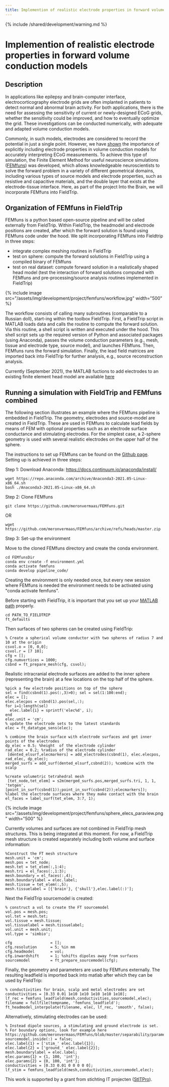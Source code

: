 ```yaml
---
title: Implemention of realistic electrode properties in forward volume conduction models
---
```


{% include /shared/development/warning.md %}

# Implemention of realistic electrode properties in forward volume conduction models

## Description

In applications like epilepsy and brain-computer interface, electrocorticography electrode grids are often implanted in patients to detect normal and abnormal brain activity. For both applications, there is the need for assessing the sensitivity of current or newly-designed ECoG grids, whether the sensitivity could be improved, and how to eventually optimize the grid. These investigations can be conducted numerically, with adequate and adapted volume conduction models.

Commonly, in such models, electrodes are considered to record the potential in just a single point. However, we have [shown](https://iopscience.iop.org/article/10.1088/1741-2552/abb11d/meta) the importance of explicitly including electrode properties in volume conduction models for accurately interpreting ECoG measurements. To achieve this type of simulation, the Finite Element Method for useful neuroscience simulations ([FEMfuns](https://github.com/meronvermaas/FEMfuns)) was developed, which allows knowledgeable neuroscientists to solve the forward problem in a variety of different geometrical domains, including various types of source models and electrode properties, such as resistive and capacitive materials, and the double layer that exists at the electrode-tissue interface. Here, as part of the project Into the Brain, we will incorporate FEMfuns into FieldTrip.

## Organization of FEMfuns in FieldTrip

FEMfuns is a python based open-source pipeline and will be called externally from FieldTrip. Within FieldTrip, the headmodel and electrode positions are created, after which the forward solution is found using FEMfuns code under the hood. We split incorporating FEMfuns into Fieldtrip in three steps:

- integrate complex meshing routines in FieldTrip
- test on sphere: compute the forward solutions in FieldTrip using a compiled binary of FEMfuns
- test on real dataset: compute forward solution in a realistically shaped head model (test the interaction of forward solutions computed with FEMfuns and pre-processing/source analysis routines implemented in FieldTrip)

{% include image src="/assets/img/development/project/femfuns/workflow.jpg" width="500" %}

The workflow consists of calling many subroutines (comparable to a Russian doll), start-ing within the toolbox FieldTrip. First, a FieldTrip script in MATLAB loads data and calls the routine to compute the forward solution. Via this routine, a shell script is written and executed under the hood. This shell script sets up the required version of Python and associated packages (using Anaconda), passes the volume conduction parameters (e.g., mesh, tissue and electrode type, source model), and launches FEMfuns. Then, FEMfuns runs the forward simulation. Finally, the lead field matrices are imported back into FieldTrip for further analysis, e.g., source reconstruction analysis.

Currently (September 2021), the MATLAB fuctions to add electrodes to an existing finite element head model are available [here](https://github.com/meronvermaas/fieldtrip/tree/femfuns/external/femfuns)

## Running a simulation with FieldTrip and FEMfuns combined
The following section illustrates an example where the FEMfuns pipeline is embedded in FieldTrip. The geometry, electrodes and source-model are created in FieldTrip. These are used in FEMfuns to calculate lead fields by means of FEM with optional properties such as an electrode surface conductance and stimulating electrodes. For the simplest case, a 2-sphere geometry is used with several realistic electrodes on the upper half of the sphere.

The instructions to set up FEMfuns can be found on the [Github page](https://github.com/meronvermaas/FEMfuns).
Setting up is achieved in three steps:

Step 1: Download Anaconda: https://docs.continuum.io/anaconda/install/ 

    wget https://repo.anaconda.com/archive/Anaconda3-2021.05-Linux-x86_64.sh
    bash ./Anaconda3-2021.05-Linux-x86_64.sh

Step 2: Clone FEMfuns

    git clone https://github.com/meronvermaas/FEMfuns.git
OR

    wget https://github.com/meronvermaas/FEMfuns/archive/refs/heads/master.zip

Step 3: Set-up the environment

Move to the  cloned FEMfuns directory and create the conda environment.

    cd FEMfunsDir
    conda env create -f environment.yml
    conda activate femfuns
    conda develop pipeline_code/
    
Creating the environment is only needed once, but every new session where FEMfuns is needed the environment needs to be activated using "conda activate femfuns".

Before starting with FieldTrip, it is important that you set up your [MATLAB path](https://www.fieldtriptoolbox.org/faq/should_i_add_fieldtrip_with_all_subdirectories_to_my_matlab_path) properly.

    cd PATH_TO_FIELDTRIP
    ft_defaults

Then surfaces of two spheres can be created using FieldTrip:

    % Create a spherical volume conductor with two spheres of radius 7 and 10 at the origin
    csvol.o = [0, 0,0];
    csvol.r = [7 10];
    cfg = [];
    cfg.numvertices = 1000;
    csbnd = ft_prepare_mesh(cfg, csvol);

Realistic intracranial electrode surfaces are added to the inner sphere (representing the brain) at a few locations on the top half of the sphere.

    %pick a few electrode positions on top of the sphere
    sel = find(csbnd(1).pos(:,3)>0); sel = sel(1:100:end);
    elec = [];
    elec.elecpos = csbnd(1).pos(sel,:);
    for i=1:length(sel)
      elec.label{i} = sprintf('elec%d', i);
    end
    elec.unit = 'cm';
    % update the electrode sets to the latest standards
    elec = ft_datatype_sens(elec);
    
    % combine the brain surface with electrode surfaces and get inner points of the electrodes
    dp_elec = 0.5; %height  of the electrode cylinder
    rad_elec = 0.2; %radius of the electrode cylinder
     [dented_elsurf,elecmarkers] = add_electrodes(csbnd(1), elec.elecpos, rad_elec, dp_elec);
    merged_surfs = add_surf(dented_elsurf,csbnd(2)); %combine with the scalp
    
    %create volumetric tetrahedral mesh
     [tet_node,tet_elem] = s2m(merged_surfs.pos,merged_surfs.tri, 1, 1, 'tetgen', [point_in_surf(csbnd(1));point_in_surf(csbnd(2));elecmarkers]);
    %label the electrode surfaces where they make contact with the brain
    el_faces = label_surf(tet_elem, 3:7, 1);

{% include image src="/assets/img/development/project/femfuns/sphere_elecs_paraview.png" width="500" %}

Currently volumes and surfaces are not combined in FieldTrip mesh structures. This is being integrated at this moment. For now, a FieldTrip mesh structure is created separately including both volume and surface information:

    %Construct the FT mesh structure
    mesh.unit = 'cm';
    mesh.pos = tet_node;
    mesh.tet = tet_elem(:,1:4);
    mesh.tri = el_faces(:,1:3);
    mesh.boundary = el_faces(:,4);
    mesh.boundarylabel = elec.label;
    mesh.tissue = tet_elem(:,5);
    mesh.tissuelabel = [{'brain'}, {'skull'},elec.label(:)'];

Next the FieldTrip sourcemodel is created:

    % construct a vol to create the FT sourcemodel
    vol.pos = mesh.pos;
    vol.tet = mesh.tet;
    vol.tissue = mesh.tissue;
    vol.tissuelabel = mesh.tissuelabel;
    vol.unit = mesh.unit;
    vol.type = 'simbio';
    
    cfg                 = [];
    cfg.resolution      = 5; %in mm
    cfg.headmodel       = vol;
    cfg.inwardshift     = 1; %shifts dipoles away from surfaces
    sourcemodel         = ft_prepare_sourcemodel(cfg);

Finally, the geometry and parameters are used by FEMfuns externally. The resulting leadfield is imported back into matlab after which they can be used by FieldTrip:

    % conductivities for brain, scalp and metal electrodes are set
    conductivities = [0.33 0.01 1e10 1e10 1e10 1e10 1e10];
    lf_rec = femfuns_leadfield(mesh,conductivities,sourcemodel,elec);
    filename = fullfile(tempname, 'femfuns_leadfield');
    ft_headmodel_interpolate(filename, elec, lf_rec, 'smooth', false);

Alternatively, stimulating electrodes can be used:

    % Instead dipole sources, a stimulating and ground electrode is set.
    % For boundary options, look for example here https://github.com/meronvermaas/FEMfuns/blob/master/separability/parameters_discelecins.py
    sourcemodel.inside(:) = false;
    elec.label{1} = ['stim_' elec.label{1}];
    elec.label{2} = ['ground_' elec.label{2}];
    mesh.boundarylabel = elec.label;
    elec.params{1} = {1, 100, 'int'};
    elec.params{2} = {0, 100, 'int'};
    conductivities = [0.33 0.01 0 0 0 0 0];
    lf_stim = femfuns_leadfield(mesh,conductivities,sourcemodel,elec);



This work is supported by a grant from stichting IT projecten ([StITPro](https://stitpro.nl/)).
